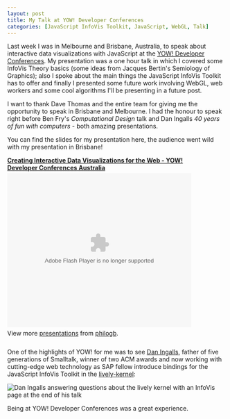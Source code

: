 ```yaml
---
layout: post
title: My Talk at YOW! Developer Conferences
categories: [JavaScript InfoVis Toolkit, JavaScript, WebGL, Talk]
---
```


Last week I was in Melbourne and Brisbane, Australia, to speak about interactive data visualizations with JavaScript at the [YOW! Developer Conferences](http://yowconference.com.au/).
My presentation was a one hour talk in which I covered some InfoVis Theory basics (some ideas from Jacques Bertin's Semiology of Graphics); also I spoke about
the main things the JavaScript InfoVis Toolkit has to offer and finally I presented some future work involving WebGL, web workers and some cool algorithms
I'll be presenting in a future post.

I want to thank Dave Thomas and the entire team for giving me the opportunity to speak in Brisbane and Melbourne. I had the honour
to speak right before Ben Fry's *Computational Design* talk and Dan Ingalls *40 years of fun with computers* - both amazing presentations.

You can find the slides for my presentation here, the audience went wild with my presentation in Brisbane!

<div style="width:425px" id="__ss_6094862"><strong style="display:block;margin:12px 0 4px"><a href="http://www.slideshare.net/philogb/creating-interactive-data-visualizations-for-the-web-yow-developer-conferences-australia" title="Creating Interactive Data Visualizations for the Web - YOW! Developer Conferences Australia">Creating Interactive Data Visualizations for the Web - YOW! Developer Conferences Australia</a></strong><object id="__sse6094862" width="425" height="355"><param name="movie" value="http://static.slidesharecdn.com/swf/ssplayer2.swf?doc=yow-key-101209163254-phpapp02&amp;stripped_title=creating-interactive-data-visualizations-for-the-web-yow-developer-conferences-australia&amp;userName=philogb" /><param name="allowFullScreen" value="true"/><param name="allowScriptAccess" value="always"/><embed name="__sse6094862" src="http://static.slidesharecdn.com/swf/ssplayer2.swf?doc=yow-key-101209163254-phpapp02&amp;stripped_title=creating-interactive-data-visualizations-for-the-web-yow-developer-conferences-australia&amp;userName=philogb" type="application/x-shockwave-flash" allowscriptaccess="always" allowfullscreen="true" width="425" height="355"></embed></object><div style="padding:5px 0 12px">View more <a href="http://www.slideshare.net/">presentations</a> from <a href="http://www.slideshare.net/philogb">philogb</a>.</div></div>

One of the highlights of YOW! for me was to see [Dan Ingalls](http://en.wikipedia.org/wiki/Dan_Ingalls), father of five generations of Smalltalk, winner of two ACM awards and now working with cutting-edge
web technology as SAP fellow introduce bindings for the JavaScript InfoVis Toolkit in the [lively-kernel](http://www.lively-kernel.org/):

![Dan Ingalls answering questions about the lively kernel with an InfoVis page at the end of his talk](/blog/assets/daningalls.png)

Being at YOW! Developer Conferences was a great experience.

